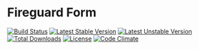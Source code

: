 # Fireguard Form

[![Build Status](https://travis-ci.org/fireguard/form.png)](https://travis-ci.org/fireguard/form)
[![Latest Stable Version](https://poser.pugx.org/fireguard/form/v/stable)](https://packagist.org/packages/fireguard/form)
[![Latest Unstable Version](https://poser.pugx.org/fireguard/form/v/unstable)](https://packagist.org/packages/fireguard/form)
[![Total Downloads](https://poser.pugx.org/fireguard/report/form)](https://packagist.org/packages/fireguard/form)
[![License](https://poser.pugx.org/fireguard/form/license)](https://packagist.org/packages/fireguard/form)
[![Code Climate](https://codeclimate.com/github/fireguard/form/badges/gpa.svg)](https://codeclimate.com/github/fireguard/form)

